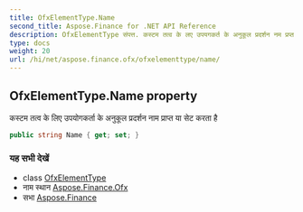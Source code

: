 ```yaml
---
title: OfxElementType.Name
second_title: Aspose.Finance for .NET API Reference
description: OfxElementType संपत्त. कस्टम तत्व के लए उपयगकर्त के अनुकूल प्रदर्शन नम प्रप्त य सेट करत है
type: docs
weight: 20
url: /hi/net/aspose.finance.ofx/ofxelementtype/name/
---
```

## OfxElementType.Name property

कस्टम तत्व के लिए उपयोगकर्ता के अनुकूल प्रदर्शन नाम प्राप्त या सेट करता है

```csharp
public string Name { get; set; }
```

### यह सभी देखें

* class [OfxElementType](../)
* नाम स्थान [Aspose.Finance.Ofx](../../ofxelementtype/)
* सभा [Aspose.Finance](../../../)


